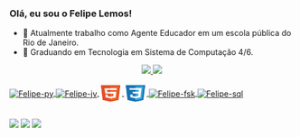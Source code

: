 ### Olá, eu sou o Felipe Lemos!

- 🔭 Atualmente trabalho como Agente Educador em um escola pública do Rio de Janeiro.
- 🌱 Graduando em Tecnologia em Sistema de Computação 4/6.

<div align="center">
  <a href="https://github.com/FelipeLSP">
  <img height="160em" src="https://github-readme-stats.vercel.app/api?username=FelipeLSP&show_icons=true&theme=tokyonight&include_all_commits=true&count_private=true"/>
  <img height="160em" src="https://github-readme-stats.vercel.app/api/top-langs/?username=FelipeLSP&layout=compact&langs_count=7&theme=tokyonight"/>
</div>
  
<div style="display: inline_block"><br>
  <img align="center" alt="Felipe-py" height="30" width="40" src="https://cdn.jsdelivr.net/gh/devicons/devicon/icons/python/python-original.svg">
  <img align="center" alt="Felipe-jv" height="30" width="40" src="https://cdn.jsdelivr.net/gh/devicons/devicon/icons/java/java-original.svg">
  <img align="center" alt="Felipe-HTML" height="30" width="40" src="https://raw.githubusercontent.com/devicons/devicon/master/icons/html5/html5-original.svg">
  <img align="center" alt="Felipe-CSS" height="30" width="40" src="https://raw.githubusercontent.com/devicons/devicon/master/icons/css3/css3-original.svg">
  <img align="center" alt="Felipe-fsk" height="30" width="40" src="https://cdn.jsdelivr.net/gh/devicons/devicon/icons/flask/flask-original.svg">
  <img align="center" alt="Felipe-sql" height="30" width="40" src="https://cdn.jsdelivr.net/gh/devicons/devicon/icons/mysql/mysql-original.svg">
</div>

##
  
<div>
  
  <a href="https://instagram.com/FelipeLSP_" target="_blank"><img src="https://img.shields.io/badge/-Instagram-%23E4405F?style=for-the-badge&logo=instagram&logoColor=white" target="_blank"></a>
  <a href = "mailto:felipelemos3gmail.com"><img src="https://img.shields.io/badge/-Gmail-%23333?style=for-the-badge&logo=gmail&logoColor=white" target="_blank"></a>
  <a href="https://www.linkedin.com/in/felipe-lemos-b306b476/" target="_blank"><img src="https://img.shields.io/badge/-LinkedIn-%230077B5?style=for-the-badge&logo=linkedin&logoColor=white" target="_blank"></a> 
</div>
